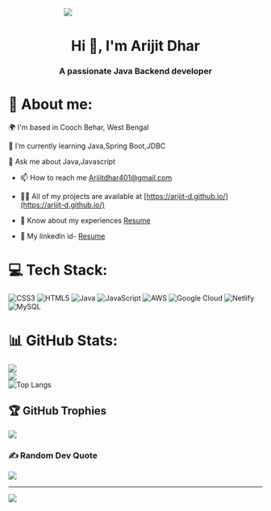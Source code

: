   &nbsp; &nbsp;  &nbsp;  &nbsp; &nbsp; &nbsp; &nbsp; &nbsp; &nbsp; &nbsp; &nbsp; &nbsp; &nbsp; &nbsp; ![](https://r7q6w9z6.rocketcdn.me/career/wp-content/uploads/2020/03/hello.gif)<br/>     


<h1 align="center">Hi 👋, I'm Arijit Dhar</h1>
<h3 align="center">A passionate Java Backend developer</h3>

# 🚀 About me: 

🌍 I'm based in Cooch Behar, West Bengal                                                             
                                                          
🌱 I’m currently learning Java,Spring Boot,JDBC  

💬 Ask me about Java,Javascript

- 📫 How to reach me Arijitdhar401@gmail.com   

- 👨‍💻 All of my projects are available at [https://arijit-d.github.io/](https://arijit-d.github.io/)

-  📄 Know about my experiences  <a href="https://drive.google.com/file/d/1YNn1Whd7BpMXRusWOu7GQWyRu9A3zd0R/view?usp=sharing">Resume</a>

- 📱 My linkedln id- <a href="https://www.linkedin.com/in/arijit-dhar-992821185/">Resume</a>



# 💻 Tech Stack:
![CSS3](https://img.shields.io/badge/css3-%231572B6.svg?style=for-the-badge&logo=css3&logoColor=white) ![HTML5](https://img.shields.io/badge/html5-%23E34F26.svg?style=for-the-badge&logo=html5&logoColor=white) ![Java](https://img.shields.io/badge/java-%23ED8B00.svg?style=for-the-badge&logo=java&logoColor=white) ![JavaScript](https://img.shields.io/badge/javascript-%23323330.svg?style=for-the-badge&logo=javascript&logoColor=%23F7DF1E) ![AWS](https://img.shields.io/badge/AWS-%23FF9900.svg?style=for-the-badge&logo=amazon-aws&logoColor=white) ![Google Cloud](https://img.shields.io/badge/Google%20Cloud-%234285F4.svg?style=for-the-badge&logo=google-cloud&logoColor=white) ![Netlify](https://img.shields.io/badge/netlify-%23000000.svg?style=for-the-badge&logo=netlify&logoColor=#00C7B7) ![MySQL](https://img.shields.io/badge/mysql-%2300f.svg?style=for-the-badge&logo=mysql&logoColor=white)
# 📊 GitHub Stats:
![](https://github-readme-stats.vercel.app/api?username=Arijit-D&theme=dark&hide_border=false&include_all_commits=true&count_private=true)<br/>
![](https://github-readme-streak-stats.herokuapp.com/?user=Arijit-D&theme=dark&hide_border=false)<br/>
![Top Langs](https://github-readme-stats.vercel.app/api/top-langs/?username=Arijit-D&theme=tokyonight)

## 🏆 GitHub Trophies
![](https://github-profile-trophy.vercel.app/?username=Arijit-D&theme=radical&no-frame=false&no-bg=true&margin-w=4)

### ✍️ Random Dev Quote
![](https://quotes-github-readme.vercel.app/api?type=horizontal&theme=radical)

---
[![](https://visitcount.itsvg.in/api?id=Arijit-D&icon=0&color=0)](https://visitcount.itsvg.in)

